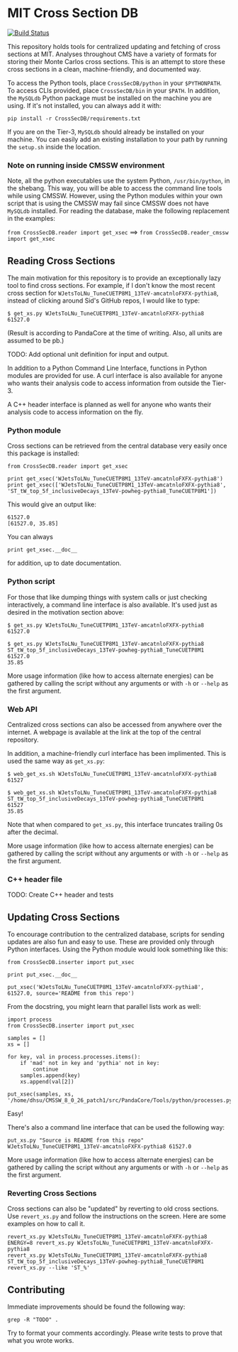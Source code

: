 # MIT Cross Section DB

[![Build Status](https://travis-ci.org/MiT-HEP/CrossSecDB.svg?branch=master)](https://travis-ci.org/MiT-HEP/CrossSecDB)

This repository holds tools for centralized updating and fetching of cross sections at MIT.
Analyses throughout CMS have a variety of formats for storing their Monte Carlos cross sections.
This is an attempt to store these cross sections in a clean, machine-friendly, and documented way.

To access the Python tools, place ``CrossSecDB/python`` in your ``$PYTHONPATH``.
To access CLIs provided, place ``CrossSecDB/bin`` in your ``$PATH``.
In addition, the ``MySQLdb`` Python package must be installed on the machine you are using.
If it's not installed, you can always add it with:

    pip install -r CrossSecDB/requirements.txt

If you are on the Tier-3, ``MySQLdb`` should already be installed on your machine.
You can easily add an existing installation to your path by running the ``setup.sh`` inside the location.

### Note on running inside CMSSW environment

Note, all the python executables use the system Python, ``/usr/bin/python``, in the shebang.
This way, you will be able to access the command line tools while using CMSSW.
However, using the Python modules within your own script that is using the CMSSW may fail since CMSSW does not have ``MySQLdb`` installed.
For reading the database, make the following replacement in the examples:

``from CrossSecDB.reader import get_xsec`` ==> ``from CrossSecDB.reader_cmssw import get_xsec``

## Reading Cross Sections

The main motivation for this repository is to provide an exceptionally lazy tool to find cross sections.
For example, if I don't know the most recent cross section for ``WJetsToLNu_TuneCUETP8M1_13TeV-amcatnloFXFX-pythia8``,
instead of clicking around Sid's GitHub repos, I would like to type:

    $ get_xs.py WJetsToLNu_TuneCUETP8M1_13TeV-amcatnloFXFX-pythia8
    61527.0

(Result is according to PandaCore at the time of writing. Also, all units are assumed to be pb.)

TODO: Add optional unit definition for input and output.

In addition to a Python Command Line Interface, functions in Python modules are provided for use.
A curl interface is also available for anyone who wants their analysis code to access information from outside the Tier-3.

A C++ header interface is planned as well for anyone who wants their analysis code to access information on the fly.

### Python module

Cross sections can be retrieved from the central database very easily once this package is installed:

    from CrossSecDB.reader import get_xsec

    print get_xsec('WJetsToLNu_TuneCUETP8M1_13TeV-amcatnloFXFX-pythia8')
    print get_xsec(['WJetsToLNu_TuneCUETP8M1_13TeV-amcatnloFXFX-pythia8', 'ST_tW_top_5f_inclusiveDecays_13TeV-powheg-pythia8_TuneCUETP8M1'])

This would give an output like:

    61527.0
    [61527.0, 35.85]

You can always

    print get_xsec.__doc__

for addition, up to date documentation.

### Python script

For those that like dumping things with system calls or just checking interactively, a command line interface is also available.
It's used just as desired in the motivation section above:

    $ get_xs.py WJetsToLNu_TuneCUETP8M1_13TeV-amcatnloFXFX-pythia8
    61527.0

    $ get_xs.py WJetsToLNu_TuneCUETP8M1_13TeV-amcatnloFXFX-pythia8 ST_tW_top_5f_inclusiveDecays_13TeV-powheg-pythia8_TuneCUETP8M1
    61527.0
    35.85

More usage information (like how to access alternate energies) can be gathered by
calling the script without any arguments or with ``-h`` or ``--help`` as the first argument.

### Web API

Centralized cross sections can also be accessed from anywhere over the internet.
A webpage is available at the link at the top of the central repository.

In addition, a machine-friendly curl interface has been implimented.
This is used the same way as ``get_xs.py``:

    $ web_get_xs.sh WJetsToLNu_TuneCUETP8M1_13TeV-amcatnloFXFX-pythia8
    61527

    $ web_get_xs.sh WJetsToLNu_TuneCUETP8M1_13TeV-amcatnloFXFX-pythia8 ST_tW_top_5f_inclusiveDecays_13TeV-powheg-pythia8_TuneCUETP8M1
    61527
    35.85

Note that when compared to ``get_xs.py``, this interface truncates trailing 0s after the decimal.

More usage information (like how to access alternate energies) can be gathered by
calling the script without any arguments or with ``-h`` or ``--help`` as the first argument.

### C++ header file

TODO: Create C++ header and tests

## Updating Cross Sections

To encourage contribution to the centralized database, scripts for sending updates are also fun and easy to use.
These are provided only through Python interfaces.
Using the Python module would look something like this:

    from CrossSecDB.inserter import put_xsec

    print put_xsec.__doc__

    put_xsec('WJetsToLNu_TuneCUETP8M1_13TeV-amcatnloFXFX-pythia8', 61527.0, source='README from this repo')

From the docstring, you might learn that parallel lists work as well:

    import process
    from CrossSecDB.inserter import put_xsec

    samples = []
    xs = []

    for key, val in process.processes.items():
        if 'mad' not in key and 'pythia' not in key:
            continue
        samples.append(key)
        xs.append(val[2])

    put_xsec(samples, xs, '/home/dhsu/CMSSW_8_0_26_patch1/src/PandaCore/Tools/python/processes.py')

Easy!

There's also a command line interface that can be used the following way:

    put_xs.py "Source is README from this repo" WJetsToLNu_TuneCUETP8M1_13TeV-amcatnloFXFX-pythia8 61527.0

More usage information (like how to access alternate energies) can be gathered by
calling the script without any arguments or with ``-h`` or ``--help`` as the first argument.

### Reverting Cross Sections

Cross sections can also be "updated" by reverting to old cross sections.
Use ``revert_xs.py`` and follow the instructions on the screen.
Here are some examples on how to call it.

    revert_xs.py WJetsToLNu_TuneCUETP8M1_13TeV-amcatnloFXFX-pythia8
    ENERGY=8 revert_xs.py WJetsToLNu_TuneCUETP8M1_13TeV-amcatnloFXFX-pythia8
    revert_xs.py WJetsToLNu_TuneCUETP8M1_13TeV-amcatnloFXFX-pythia8 ST_tW_top_5f_inclusiveDecays_13TeV-powheg-pythia8_TuneCUETP8M1
    revert_xs.py --like 'ST_%'

## Contributing

Immediate improvements should be found the following way:

    grep -R "TODO" .

Try to format your comments accordingly.
Please write tests to prove that what you wrote works.
